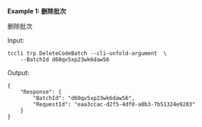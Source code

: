 **Example 1: 删除批次**

删除批次

Input: 

```
tccli trp DeleteCodeBatch --cli-unfold-argument  \
    --BatchId d60qv5xp23wk6daw56
```

Output: 
```
{
    "Response": {
        "BatchId": "d60qv5xp23wk6daw56",
        "RequestId": "eaa3ccac-d2f5-4df0-a8b3-7b51324e9283"
    }
}
```

